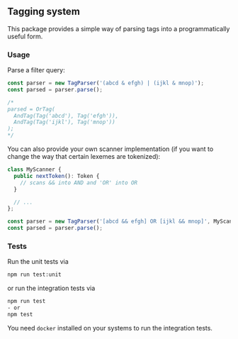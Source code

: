 ## Tagging system

This package provides a simple way of parsing tags into a programmatically useful form. 

### Usage

Parse a filter query:
```typescript
const parser = new TagParser('(abcd & efgh) | (ijkl & mnop)');
const parsed = parser.parse();

/*
parsed = OrTag(
  AndTag(Tag('abcd'), Tag('efgh')),
  AndTag(Tag('ijkl'), Tag('mnop'))
);
*/
```

You can also provide your own scanner implementation (if you want to change the way that certain lexemes are tokenized):
```typescript
class MyScanner {
  public nextToken(): Token {
    // scans && into AND and 'OR' into OR
  }

  // ...
};

const parser = new TagParser('[abcd && efgh] OR [ijkl && mnop]', MyScanner);
const parsed = parser.parse();
```

### Tests

Run the unit tests via 
```sh
npm run test:unit
```

or run the integration tests via
```sh
npm run test
- or
npm test
```

You need `docker` installed on your systems to run the integration tests. 
